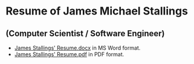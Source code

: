 # Resume of James Michael Stallings 
## (Computer Scientist / Software Engineer)
* [James Stallings' Resume.docx](https://github.com/coffee247/Resume/blob/master/Stallings,%20James%20M._Resume_Sept-2019_Final%20(3).docx?raw=true) in MS Word format.
* [James Stallings' Resume.pdf](https://github.com/coffee247/Resume/blob/master/Stallings%2C%20James%20M._Resume_Sept-2019_Final.pdf) in PDF format.
